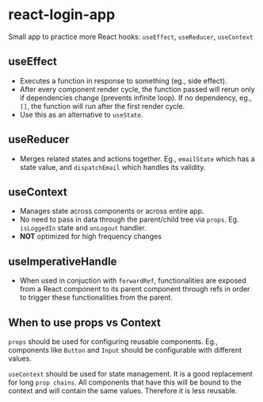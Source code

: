 # react-login-app

Small app to practice more React hooks: `useEffect`, `useReducer`, `useContext`

## useEffect

- Executes a function in response to something (eg., side effect).
- After every component render cycle, the function passed will rerun only if dependencies change (prevents infinite loop). If no dependency, eg., `[]`, the function will run after the first render cycle.
- Use this as an alternative to `useState`.

## useReducer

- Merges related states and actions together. Eg., `emailState` which has a state value, and `dispatchEmail` which handles its validity.

## useContext

- Manages state across components or across entire app.
- No need to pass in data through the parent/child tree via `props`. Eg.
  `isLoggedIn` state and `onLogout` handler.
- **NOT** optimized for high frequency changes

## useImperativeHandle

- When used in conjuction with `forwardRef`, functionalities are exposed from a React component to its parent component through refs in order to trigger these functionalities from the parent.

## When to use props vs Context

`props` should be used for configuring reusable components. Eg., components like `Button` and `Input` should be configurable with different values.

`useContext` should be used for state management. It is a good replacement for long `prop chains`. All components that have this will be bound to the context and will contain the same values. Therefore it is less reusable.
